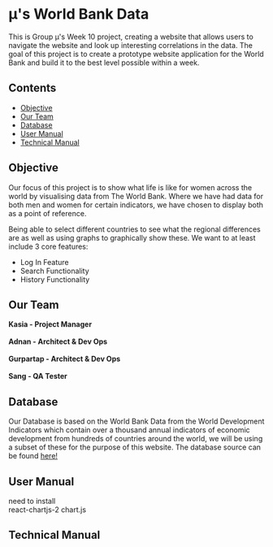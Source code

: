 # μ's World Bank Data

This is Group μ's Week 10 project, creating a website that allows users to navigate the website and look up interesting correlations in the data. 
The goal of this project is to create a prototype website application for the World Bank and build it to the best level possible within a week. 


## Contents

 - [Objective](#Objective)
 - [Our Team](#Our-Team)
 - [Database](#Database)
 - [User Manual](#User-Manual)
 - [Technical Manual](#Technical-Manual)


## Objective

Our focus of this project is to show what life is like for women across the world by visualising data from The World Bank. Where we have had data for both men and women for certain indicators, we have chosen to display both as a point of reference. 

Being able to select different countries to see what the regional differences are as well as using graphs to graphically show these. 
We want to at least include 3 core features:
 - Log In Feature
 - Search Functionality
 - History Functionality

## Our Team

**Kasia - Project Manager**<br />
<br />
**Adnan - Architect & Dev Ops**<br />
<br />
**Gurpartap - Architect & Dev Ops**<br />
<br />
**Sang - QA Tester**<br />

## Database

Our Database is based on the World Bank Data from the World Development Indicators which contain over a thousand annual indicators of
economic development from hundreds of countries around the world, we will be using a subset of these for the purpose of this website.
The database source can be found [here!](https://www.kaggle.com/kaggle/world-development-indicators)

## User Manual

need to install <br />
react-chartjs-2
chart.js



## Technical Manual




